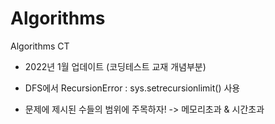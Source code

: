 # Algorithms
Algorithms CT

- 2022년 1월 업데이트 (코딩테스트 교재 개념부분)

- DFS에서 RecursionError : sys.setrecursionlimit() 사용
- 문제에 제시된 수들의 범위에 주목하자! -> 메모리초과 & 시간초과